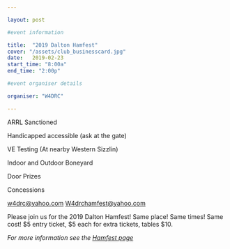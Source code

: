 ```yaml
---

layout: post

#event information

title:  "2019 Dalton Hamfest"
cover: "/assets/club_businesscard.jpg"
date:   2019-02-23
start_time: "8:00a"
end_time: "2:00p"

#event organiser details

organiser: "W4DRC"

---
```


ARRL Sanctioned

Handicapped accessible (ask at the gate)

VE Testing (At nearby Western Sizzlin)

Indoor and Outdoor Boneyard

Door Prizes

Concessions

w4drc@yahoo.com
W4drchamfest@yahoo.com

Please join us for the 2019 Dalton Hamfest! Same place! Same times! Same cost! $5 entry ticket, $5 each for extra tickets, tables $10. 

 *For more information see the [Hamfest page](/hamfest/)*